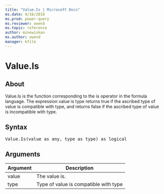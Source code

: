 ```yaml
---
title: "Value.Is | Microsoft Docs"
ms.date: 4/16/2018
ms.prod: power-query
ms.reviewer: owend
ms.topic: reference
author: minewiskan
ms.author: owend
manager: kfile
---
```

# Value.Is

  
## About  
Value.Is is the function corresponding to the is operator in the formula language. The expression value is type  returns true if the ascribed type of value is compatible with type, and returns false if the ascribed type of value is incompatible with type.  
  
## Syntax

<pre>
Value.Is(value as any, type as type) as logical  
</pre> 
  
## Arguments  
  
|Argument|Description|  
|------------|---------------|  
|value|The value is.|  
|type|Type of value is compatible with type|  
  
